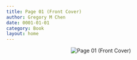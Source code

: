 ```yaml
---
title: Page 01 (Front Cover)
author: Gregory M Chen
date: 0001-01-01
category: Book
layout: home
---
```


<p style="text-align:center;"><img src="{{site.baseurl}}/assets/Graphics_v3.2/Page01_Front-Cover.png" alt="Page 01 (Front Cover)" style="max-height: calc(100vh - 30px - 100px);"/></p>
